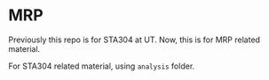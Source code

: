 # MRP

Previously this repo is for STA304 at UT. Now, this is for MRP related material. 

For STA304 related material, using `analysis` folder. 

